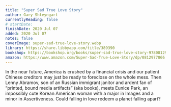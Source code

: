 ```yaml
---
title: "Super Sad True Love Story"
author: Gary Shteyngart
currentlyReading: false
# startDate:
finishDate: 2020 Jul 07
added: 2020 Jul 07
notes: false
coverImage: super-sad-true-love-story.webp
library: https://share.libbyapp.com/title/389390
bookshop: https://bookshop.org/books/super-sad-true-love-story-9780812977868/9780812977868
amazon: https://www.amazon.com/Super-Sad-True-Love-Story/dp/0812977866
---
```


In the near future, America is crushed by a financial crisis and our patient Chinese creditors may just be ready to foreclose on the whole mess. Then Lenny Abramov, son of an Russian immigrant janitor and ardent fan of “printed, bound media artifacts” (aka books), meets Eunice Park, an impossibly cute Korean American woman with a major in Images and a minor in Assertiveness. Could falling in love redeem a planet falling apart?  
